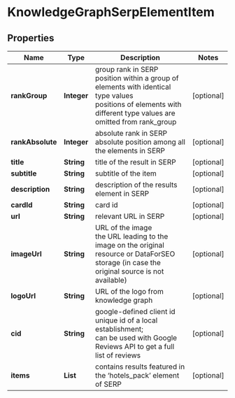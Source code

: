 # KnowledgeGraphSerpElementItem


## Properties

| Name | Type | Description | Notes |
|------------ | ------------- | ------------- | -------------|
**rankGroup** | **Integer** | group rank in SERP<br>position within a group of elements with identical type values<br>positions of elements with different type values are omitted from rank_group |[optional]|
**rankAbsolute** | **Integer** | absolute rank in SERP<br>absolute position among all the elements in SERP |[optional]|
**title** | **String** | title of the result in SERP |[optional]|
**subtitle** | **String** | subtitle of the item |[optional]|
**description** | **String** | description of the results element in SERP |[optional]|
**cardId** | **String** | card id |[optional]|
**url** | **String** | relevant URL in SERP |[optional]|
**imageUrl** | **String** | URL of the image<br>the URL leading to the image on the original resource or DataForSEO storage (in case the original source is not available) |[optional]|
**logoUrl** | **String** | URL of the logo from knowledge graph |[optional]|
**cid** | **String** | google-defined client id<br>unique id of a local establishment;<br>can be used with Google Reviews API to get a full list of reviews |[optional]|
**items** | **List<BaseSerpApiKnowledgeGraphElementItem>** | contains results featured in the ‘hotels_pack’ element of SERP |[optional]|